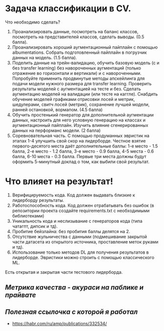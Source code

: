 # **Задача классификации в CV.**

Что необходимо сделать?
1) Проанализировать данные, посмотреть на баланс классов, посмотреть на представителей классов, сделать выводы. (0.5 балла).
2) Проанализировать хороший аугментационный пайплайн с помощью albumentations. Собрать подготовленный пайплайн в погрузчик данных на модель. (1.5 балла).
3) Поделить данные на трейн-валидацию, обучить базовую модель (с и без transfer learning) без навороченных аугментаций (только отражение во горизонтали и вертикали) и с навороченными. Попробуйте применить продвинутые методы апскейлинга для подачи модели нужного размера для transfer learning. Проверить результаты моделей с аугментацией на тесте и без. Сделать аугментацию моделей на валидации (или тесте на каггле). Снабдить обучение моделей графиками отрисовки лосей и метрик, шедулерами, свитч лосей (метрик), сохранение лучшей модели, ранней остановкой, вормапом. (4.5 балла)
4) Обучить простенький генератор для дополнительной аугментации данных, настроить для него условную генерацию на классах и аугментационный пайплайн. Изучить влияние сгенерированных данных на перформанс модели. (2 балла)
5) Соревновательная часть. С помощью продуманных эвристик на этапах 1-4 улучшить свой скор на лидерборде. Честное взятие первого-десятого места даёт дополнительные баллы: 1-е место - 1.5 балла, 2-е место - 1.2 балла, 3-е место - 0.9 балла, 4-5 места - 0.6 балла, 6-10 места - 0.3 балла. Первые три места должны будут оформить 5-минутный доклад о том, как выбили свой результат.

# **Что влияет на результат!**
1) Верифицируемость кода. Код должен выдавать близкие к лидерборду результаты.
2) Работоспособность кода. Код должен отрабатывать без ошибок (в репозитории проекта создайте requirements.txt c необходимыми библиотеками)
3) Уникальность кода и неслизывание с генераторов кода (типа чатагпт, дипсик и тд).
4) Пробитие бейзлайна: без пробития баллы делятся на 2.
5) Отсутствие жульничества с данными (подмешивание закрытой части датасета из открытого источника, проставление меток руками и тд).
6) Использование только методов DL для получения результатов в лидерборде. Эвристики можно строить с помощью классического ML.

Есть открытая и закрытая части тестового лидерборда.

## ***Метрика качества - акураси на паблике и прайвате***
## ***Полезная ссылочка с которой я работал***
- https://habr.com/ru/amp/publications/332534/

